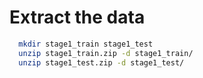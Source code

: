 # Extract the data

```bash
  mkdir stage1_train stage1_test
  unzip stage1_train.zip -d stage1_train/
  unzip stage1_test.zip -d stage1_test/
```
